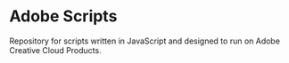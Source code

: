 # Adobe Scripts
Repository for scripts written in JavaScript and designed to run on Adobe Creative Cloud Products. 
